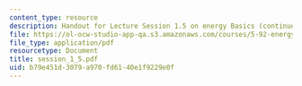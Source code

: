 ```yaml
---
content_type: resource
description: Handout for Lecture Session 1.5 on energy Basics (continued).
file: https://ol-ocw-studio-app-qa.s3.amazonaws.com/courses/5-92-energy-environment-and-society-spring-2007/b79e451d3079a970fd6140e1f9229e0f_session_1_5.pdf
file_type: application/pdf
resourcetype: Document
title: session_1_5.pdf
uid: b79e451d-3079-a970-fd61-40e1f9229e0f
---
```

